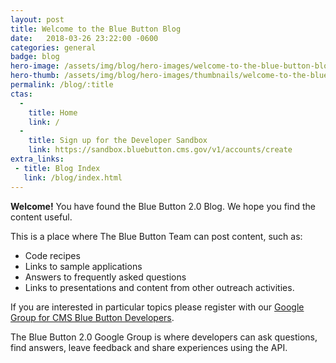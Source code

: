 ```yaml
---
layout: post
title: Welcome to the Blue Button Blog
date:   2018-03-26 23:22:00 -0600
categories: general
badge: blog
hero-image: /assets/img/blog/hero-images/welcome-to-the-blue-button-blog.jpg
hero-thumb: /assets/img/blog/hero-images/thumbnails/welcome-to-the-blue-button-blog.jpg
permalink: /blog/:title
ctas:
  -
    title: Home
    link: /
  -
    title: Sign up for the Developer Sandbox
    link: https://sandbox.bluebutton.cms.gov/v1/accounts/create
extra_links:
 - title: Blog Index
   link: /blog/index.html
---
```


**Welcome!** You have found the Blue Button 2.0 Blog. We hope you find the content useful.

This is a place where The Blue Button Team can post content, such as:

- Code recipes
- Links to sample applications
- Answers to frequently asked questions
- Links to presentations and content from other outreach activities.

If you are interested in particular topics please register with our
<a href="https://groups.google.com/forum/#!forum/Developer-group-for-cms-blue-button-api" target="_blank">Google Group for CMS Blue Button Developers</a>.

The Blue Button 2.0 Google Group is where developers can ask questions, find answers,
leave feedback and share experiences using the API.
